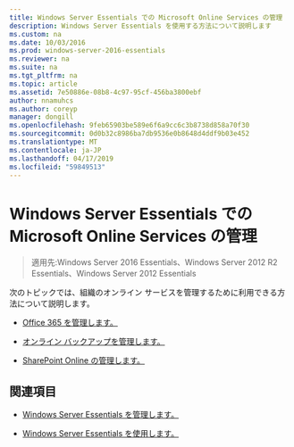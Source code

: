 ```yaml
---
title: Windows Server Essentials での Microsoft Online Services の管理
description: Windows Server Essentials を使用する方法について説明します
ms.custom: na
ms.date: 10/03/2016
ms.prod: windows-server-2016-essentials
ms.reviewer: na
ms.suite: na
ms.tgt_pltfrm: na
ms.topic: article
ms.assetid: 7e50886e-08b8-4c97-95cf-456ba3800ebf
author: nnamuhcs
ms.author: coreyp
manager: dongill
ms.openlocfilehash: 9feb65903be589e6f6a9cc6c3b8738d858a70f30
ms.sourcegitcommit: 0d0b32c8986ba7db9536e0b8648d4ddf9b03e452
ms.translationtype: MT
ms.contentlocale: ja-JP
ms.lasthandoff: 04/17/2019
ms.locfileid: "59849513"
---
```

# <a name="manage-microsoft-online-services-in-windows-server-essentials"></a>Windows Server Essentials での Microsoft Online Services の管理

>適用先:Windows Server 2016 Essentials、Windows Server 2012 R2 Essentials、Windows Server 2012 Essentials

次のトピックでは、組織のオンライン サービスを管理するために利用できる方法について説明します。  
  
-   [Office 365 を管理します。](Manage-Office-365-in-Windows-Server-Essentials.md)   
  
-   [オンライン バックアップを管理します。](Manage-Online-Backup-in-Windows-Server-Essentials.md)  
  
-   [SharePoint Online の管理します。](Manage-SharePoint-Online-in-Windows-Server-Essentials.md)  
  
## <a name="see-also"></a>関連項目  
  
-   [Windows Server Essentials を管理します。](Manage-Windows-Server-Essentials.md)  
  
-   [Windows Server Essentials を使用します。](../use/Use-Windows-Server-Essentials.md)